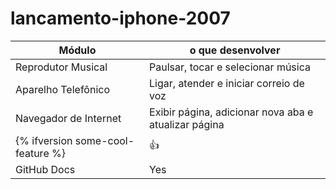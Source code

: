 # lancamento-iphone-2007

| Módulo | o que desenvolver |
| --- | --- |
| Reprodutor Musical | Paulsar, tocar e selecionar música |
| Aparelho Telefônico | Ligar, atender e iniciar correio de voz |
| Navegador de Internet | Exibir página, adicionar nova aba e atualizar página |
| {% ifversion some-cool-feature %} | 👍
| GitHub Docs | Yes |
